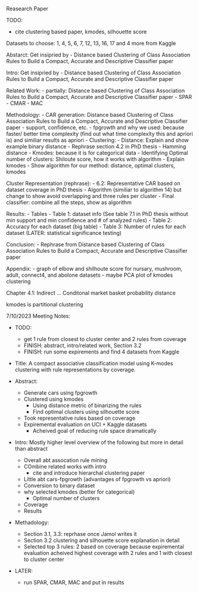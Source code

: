 Reasearch Paper

TODO:
- cite clustering based paper, kmodes, silhouette score 

Datasets to choose: 1, 4, 5, 6, 7, 12, 13, 16, 17 and 4 more from Kaggle

Abstarct: Get insipried by
    - Distance based Clustering of Class Association Rules to 
Build a Compact, Accurate and Descriptive Classifier paper


Intro: Get insipried by
    - Distance based Clustering of Class Association Rules to 
Build a Compact, Accurate and Descriptive Classifier paper


Related Work:
    - partially: Distance based Clustering of Class Association Rules to 
Build a Compact, Accurate and Descriptive Classifier paper
    - SPAR
    - CMAR
    - MAC


Methodology:
    - CAR generation: Distance based Clustering of Class Association Rules to 
Build a Compact, Accurate and Descriptive Classifier paper
        - support, confidence, etc.
        - fpgrowth and why we used: because faster/ better time complexity (find out what time complexity this and apriori is) and similiar results as apriori
    - Clustering: 
        - Distance: Explain and show example binary distance
            - Rephrase section 4.2 in PhD thesis
            - Hamming distance
        - Kmodes: because it is for categorical data
            - Identifying Optimal number of clusters: Shiloute score, how it works with algorithm
            - Explain kmodes
            - Show algorithm for our method: distance, optimal clusters, kmodes


Cluster Representation (rephrase):
    - 6.2: Representative CAR based on dataset coverage in PhD thesis
    - Algorithm (similiar to algorithm 14) but change to show avoid overlapping and three rules per cluster
    - Final classifier: combine all the steps, show as algorithm


Results:
    - Tables
        - Table 1: dataset info (See table 7.1 in PhD thesis without min support and min confidence and # of analyzed rules)
        - Table 2: Accuracy for each dataset (big table)
        - Table 3: Number of rules for each dataset (LATER: statistical significance testing)


Conclusion:
    - Rephrase from Distance based Clustering of Class Association Rules to 
Build a Compact, Accurate and Descriptive Classifier paper


Appendix:
    - graph of elbow and shilhoute score for nursary, mushroom, adult, connect4, and abolone datasets
    - maybe PCA plot of kmodes clustering


Chapter 4.1: Indirect ...
    Conditonal market basket probability distance



kmodes is partitional clustering

7/10/2023 Meeting Notes:
- TODO:
    - get 1 rule from closest to cluster center and 2 rules from coverage
    - FINISH: abstract, intro/related work, Section 3.2
    - FINISH: run some expirements and find 4 datasets from Kaggle


- Title: A compact associative classification model using K-modes clustering with rule representations by coverage. 
- Abstract:
    - Generate cars using fpgrowth
    - Clustered using kmodes
        - Using distance metric of binarizing the rules
        - Find optimal clusters using silhouette score
    - Took representative rules based on coverage
    - Expiremental evaluation on UCI + Kaggle datasets
        - Acheived goal of reducing rule space dramatically


- Intro: Mostly higher level overview of the following but more in detail than abstract
    - Overall abt assocation rule mining
    - COmbine related works with intro
        - cite and introduce hierarchal clustering paper
    - Little abt cars-fpgrowth (advantages of fpgrowth vs apriori)
    - Conversion to binary dataset
    - why selected kmodes (better for categorical)
        - Optimal number of clusters
    - Coverage
    - Results


- Methadology:
    - Section 3.1, 3.3: reprhase once Jamol writes it
    - Section 3.2 clustering and silhouette score explanation in detail
    - Selected top 3 rules: 2 based on coverage because expiremental evaluation acheived highest coverage with 2 rules and 1 with closest to cluster center


- LATER:
    - run SPAR, CMAR, MAC and put in results